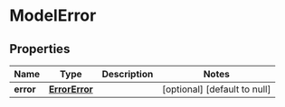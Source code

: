 # ModelError

## Properties
Name | Type | Description | Notes
------------ | ------------- | ------------- | -------------
**error** | [**ErrorError**](ErrorError.md) |  | [optional] [default to null]


